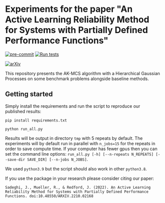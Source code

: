 # Experiments for the paper "An Active Learning Reliability Method for Systems with Partially Defined Performance Functions"

[![pre-commit](https://github.com/fiveai/hGP_experiments/actions/workflows/pre-commit.yml/badge.svg)](https://github.com/fiveai/hGP_experiments/actions/workflows/pre-commit.yml)
[![Run tests](https://github.com/fiveai/hGP_experiments/actions/workflows/test.yml/badge.svg)](https://github.com/fiveai/hGP_experiments/actions/workflows/test.yml)

[![arXiv](https://img.shields.io/badge/arXiv-2210.02168-b31b1b.svg)](https://arxiv.org/abs/2210.02168)

This repository presents the AK-MCS algorithm with a Hierarchical Gaussian Processes on some benchmark problems
alongside baseline methods.

## Getting started

Simply install the requirements and run the script to reproduce our published results:

`pip install requirements.txt`

`python run_all.py`

Results will be output in directory `tmp` with 5 repeats by default.
The experiments will by default run in parallel with `n_jobs=15` for the repeats in order to save compute time.
If your computer has fewer gpus then you can set the command line options:
`run_all.py [-h] [--n-repeats N_REPEATS] [--save-dir SAVE_DIR] [--n-jobs N_JOBS]`.

We used `python3.9` but the script should also work in other `python3.8`.

If you use the package in your research please consider citing our paper:
```
Sadeghi, J., Mueller, R., & Redford, J. (2022). An Active Learning Reliability Method for Systems with Partially Defined Performance Functions. doi:10.48550/ARXIV.2210.02168
```
